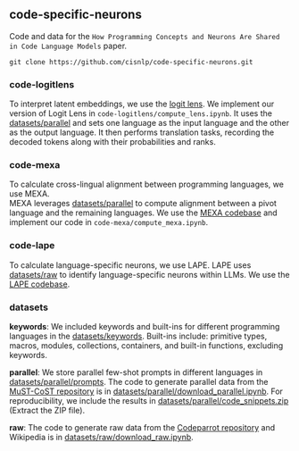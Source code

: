 ## code-specific-neurons

Code and data for the ```How Programming Concepts and Neurons Are Shared in Code Language Models``` paper.

```
git clone https://github.com/cisnlp/code-specific-neurons.git
```

### code-logitlens 

To interpret latent embeddings, we use the [logit lens](https://www.lesswrong.com/posts/AcKRB8wDpdaN6v6ru/interpreting-gpt-the-logit-lens). We implement our version of Logit Lens in `code-logitlens/compute_lens.ipynb`. It uses the [datasets/parallel](datasets/parallel) and sets one language as the input language and the other as the output language. It then performs translation tasks, recording the decoded tokens along with their probabilities and ranks.

### code-mexa 
To calculate cross-lingual alignment between programming languages, we use MEXA.  
MEXA leverages [datasets/parallel](datasets/parallel) to compute alignment between a pivot language and the remaining languages. We use the [MEXA codebase](https://github.com/cisnlp/MEXA) and implement our code in `code-mexa/compute_mexa.ipynb`.

### code-lape

To calculate language-specific neurons, we use LAPE. LAPE uses [datasets/raw](datasets/raw) to identify language-specific neurons within LLMs.
We use the [LAPE codebase](https://github.com/rucaibox/language-specific-neurons).


### datasets

**keywords**: We included keywords and built-ins for different programming languages in the [datasets/keywords](datasets/keywords). Built-ins include: primitive types, macros, modules, collections, containers, and built-in functions, excluding keywords.

**parallel**: We store parallel few-shot prompts in different languages in [datasets/parallel/prompts](datasets/parallel/prompts). The code to generate parallel data from the [MuST-CoST repository](https://github.com/reddy-lab-code-research/MuST-CoST) is in [datasets/parallel/download_parallel.ipynb](datasets/parallel/download_parallel.ipynb). For reproducibility, we include the results in [datasets/parallel/code_snippets.zip](datasets/parallel/code_snippets.zip) (Extract the ZIP file).

**raw**: The code to generate raw data from the [Codeparrot repository](https://huggingface.co/datasets/codeparrot/github-code) and Wikipedia is in [datasets/raw/download_raw.ipynb](datasets/raw/download_raw.ipynb).

